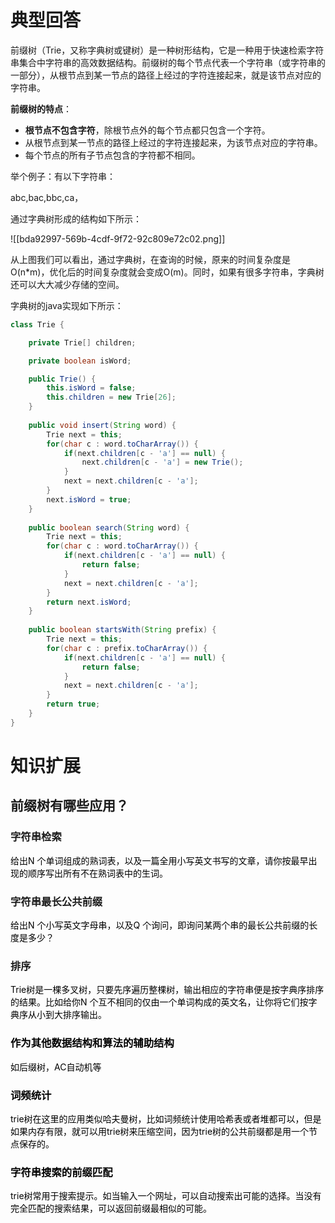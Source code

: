 # 典型回答
前缀树（Trie，又称字典树或键树）是一种树形结构，它是一种用于快速检索字符串集合中字符串的高效数据结构。前缀树的每个节点代表一个字符串（或字符串的一部分），从根节点到某一节点的路径上经过的字符连接起来，就是该节点对应的字符串。



**前缀树的特点**：

+ **根节点不包含字符**，除根节点外的每个节点都只包含一个字符。
+ 从根节点到某一节点的路径上经过的字符连接起来，为该节点对应的字符串。
+ 每个节点的所有子节点包含的字符都不相同。

<font style="color:rgb(13, 13, 13);"></font>

举个例子：有以下字符串：



abc,bac,bbc,ca，



通过字典树形成的结构如下所示：



![[bda92997-569b-4cdf-9f72-92c809e72c02.png]]



从上图我们可以看出，通过字典树，在查询的时候，原来的时间复杂度是O(n*m)，优化后的时间复杂度就会变成O(m)。同时，如果有很多字符串，字典树还可以大大减少存储的空间。



字典树的java实现如下所示：

```java
class Trie {

    private Trie[] children;

    private boolean isWord;

    public Trie() {
        this.isWord = false;
        this.children = new Trie[26];
    }
    
    public void insert(String word) {
        Trie next = this;
        for(char c : word.toCharArray()) {
            if(next.children[c - 'a'] == null) {
                next.children[c - 'a'] = new Trie();
            }
            next = next.children[c - 'a'];
        }
        next.isWord = true;
    }
    
    public boolean search(String word) {
        Trie next = this;
        for(char c : word.toCharArray()) {
            if(next.children[c - 'a'] == null) {
                return false;
            }
            next = next.children[c - 'a'];
        }
        return next.isWord;
    }
    
    public boolean startsWith(String prefix) {
        Trie next = this;
        for(char c : prefix.toCharArray()) {
            if(next.children[c - 'a'] == null) {
                return false;
            }
            next = next.children[c - 'a'];
        }
        return true;
    }
}
```

# 知识扩展
## 前缀树有哪些应用？


### 字符串检索
<font style="color:rgb(0, 0, 0);">给出N 个单词组成的熟词表，以及一篇全用小写英文书写的文章，请你按最早出现的顺序写出所有不在熟词表中的生词。</font>

<font style="color:rgb(0, 0, 0);"></font>

### 字符串最长公共前缀
<font style="color:rgb(0, 0, 0);">给出N 个小写英文字母串，以及Q 个询问，即询问某两个串的最长公共前缀的长度是多少？</font>

<font style="color:rgb(0, 0, 0);"></font>

### 排序
<font style="color:rgb(0, 0, 0);">Trie树是一棵多叉树，只要先序遍历整棵树，输出相应的字符串便是按字典序排序的结果。比如给你N 个互不相同的仅由一个单词构成的英文名，让你将它们按字典序从小到大排序输出。</font>

<font style="color:rgb(0, 0, 0);"></font>

### <font style="color:rgb(0, 0, 0);">作为其他数据结构和算法的辅助结构</font>
<font style="color:rgb(0, 0, 0);">如后缀树，AC自动机等</font>

<font style="color:rgb(0, 0, 0);"></font>

### <font style="color:rgb(0, 0, 0);">词频统计</font>
<font style="color:rgb(0, 0, 0);">trie树在这里的应用类似哈夫曼树，比如词频统计使用哈希表或者堆都可以，但是如果内存有限，就可以用trie树来压缩空间，因为trie树的公共前缀都是用一个节点保存的。</font>

<font style="color:rgb(0, 0, 0);"></font>

### <font style="color:rgb(0, 0, 0);">字符串搜索的前缀匹配</font>
<font style="color:rgb(0, 0, 0);">trie树常用于搜索提示。如当输入一个网址，可以自动搜索出可能的选择。当没有完全匹配的搜索结果，可以返回前缀最相似的可能。</font>

